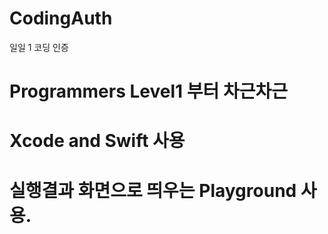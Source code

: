 # CodingAuth
일일 1 코딩 인증 

# Programmers Level1 부터 차근차근
# Xcode and Swift 사용

# 실행결과 화면으로 띄우는 Playground 사용.
